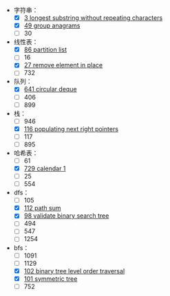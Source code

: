 - 字符串：
  - [x] [3 longest substring without repeating characters](./leetcode/003-longest-substr-uniq-char.ts)
  - [x] [49 group anagrams](./leetcode/049-group-anagrams.ts)
  - [ ] 30
- 线性表：
  - [x] [86 partition list](./leetcode/086-partition-list.ts)
  - [ ] 16
  - [x] [27 remove element in place](./leetcode/027-remove-element-in-place.ts)
  - [ ] 732
- 队列：
  - [x] [641 circular deque](./leetcode/641-circular-deque.ts)
  - [ ] 406
  - [ ] 899
- 栈：
  - [ ] 946
  - [x] [116 populating next right pointers](./leetcode/116-populating-next-right-pointers.ts)
  - [ ] 117
  - [ ] 895
- 哈希表：
  - [ ] 61
  - [x] [729 calendar 1](./leetcode/729-my-calendar-1.ts)
  - [ ] 25
  - [ ] 554
- dfs：
  - [ ] 105
  - [x] [112 path sum](./leetcode/112-path-sum.ts)
  - [x] [98 validate binary search tree](./leetcode/098-validate-binary-search-tree.ts)
  - [ ] 494
  - [ ] 547
  - [ ] 1254
- bfs：
  - [ ] 1091
  - [ ] 1129
  - [x] [102 binary tree level order traversal](./leetcode/102-binary-tree-level-order-traversal.ts)
  - [x] [101 symmetric tree](./leetcode/101-symmetric-tree.ts)
  - [ ] 752

